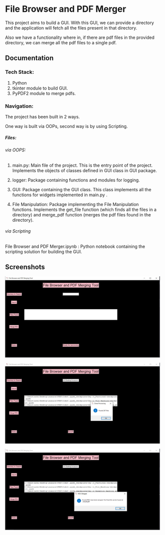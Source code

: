 
# File Browser and PDF Merger

This project aims to build a GUI. 
With this GUI, we can provide a directory and the
application will fetch all the files present in that directory.

Also we have a functionality where in, if there are pdf files in 
the provided directory, we can merge all the pdf files to a single pdf.





## Documentation

### Tech Stack:

1) Python
2) tkinter module to build GUI.
3) PyPDF2 module to merge pdfs.


### Navigation:

The project has been built in 2 ways. 

One way is built via OOPs, second way is by using
Scripting.


##### Files:



###### via OOPS:
1) main.py: Main file of the project. This is the entry point of the project. 
   Implements the objects of classes defined in GUI class in GUI package.


2) logger: Package containing functions and modules for logging.

3) GUI: Package containing the GUI class. This class implements all the functions for 
        widgets implemented in main.py .

4) File Manipulation: Package implementing the File Manipulation functions. Implements 
    the get_file function (which finds all the files in a directory) and merge_pdf function (merges the pdf files 
    found in the directory).

###### via Scripting

File Browser and PDF Merger.ipynb : Python notebook containing the scripting solution for building the GUI.



## Screenshots

![App Screenshot](screenshots/1.jpg?raw=true)

![App Screenshot](screenshots/2.jpg?raw=true)

![App Screenshot](screenshots/3.jpg?raw=true)


